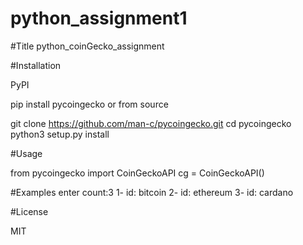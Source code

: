 # python_assignment1

#Title
python_coinGecko_assignment

#Installation

PyPI

pip install pycoingecko
or from source

git clone https://github.com/man-c/pycoingecko.git
cd pycoingecko
python3 setup.py install

#Usage

from pycoingecko import CoinGeckoAPI
cg = CoinGeckoAPI()

#Examples
enter count:3
1- id: bitcoin
2- id: ethereum
3- id: cardano

#License

MIT
